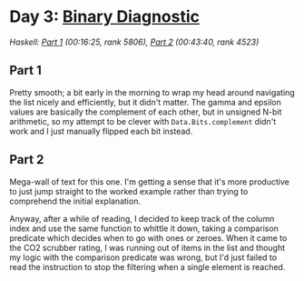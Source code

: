 # Day 3: [Binary Diagnostic](https://adventofcode.com/2021/day/3)
*Haskell: [Part 1](https://github.com/DestyNova/advent_of_code_2021/blob/main/day3/Part1.hs) (00:16:25, rank 5806), [Part 2](https://github.com/DestyNova/advent_of_code_2021/blob/main/day3/Part2.hs) (00:43:40, rank 4523)*

## Part 1
Pretty smooth; a bit early in the morning to wrap my head around navigating the list nicely and efficiently, but it didn't matter. The gamma and epsilon values are basically the complement of each other, but in unsigned N-bit arithmetic, so my attempt to be clever with `Data.Bits.complement` didn't work and I just manually flipped each bit instead.

## Part 2
Mega-wall of text for this one. I'm getting a sense that it's more productive to just jump straight to the worked example rather than trying to comprehend the initial explanation.

Anyway, after a while of reading, I decided to keep track of the column index and use the same function to whittle it down, taking a comparison predicate which decides when to go with ones or zeroes. When it came to the CO2 scrubber rating, I was running out of items in the list and thought my logic with the comparison predicate was wrong, but I'd just failed to read the instruction to stop the filtering when a single element is reached.
